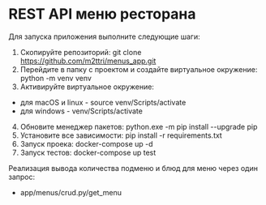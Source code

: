 # REST API меню ресторана
Для запуска приложения выполните следующие шаги:

1. Скопируйте репозиторий: git clone https://github.com/m2ttri/menus_app.git
2. Перейдите в папку с проектом и создайте виртуальное окружение: python -m venv venv
3. Активируйте виртуальное окружение:
- для macOS и linux - source venv/Scripts/activate
- для windows - venv/Scripts/activate
4. Обновите менеджер пакетов: python.exe -m pip install --upgrade pip
5. Установите все зависимости: pip install -r requirements.txt
6. Запуск проека: docker-compose up -d
7. Запуск тестов: docker-compose up test


Реализация вывода количества подменю и блюд для меню через один запрос:
- app/menus/crud.py/get_menu